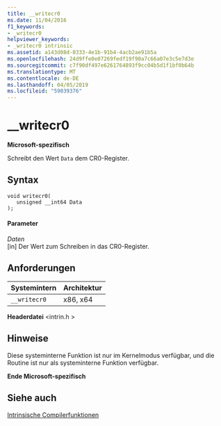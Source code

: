 ```yaml
---
title: __writecr0
ms.date: 11/04/2016
f1_keywords:
- _writecr0
helpviewer_keywords:
- _writecr0 intrinsic
ms.assetid: a143d08d-0333-4e1b-91b4-4acb2ae91b5a
ms.openlocfilehash: 24d9ffe0e07269fedf19f90a7c66a07e3c5e7d3e
ms.sourcegitcommit: c7f90df497e6261764893f9cc04b5d1f1bf0b64b
ms.translationtype: MT
ms.contentlocale: de-DE
ms.lasthandoff: 04/05/2019
ms.locfileid: "59039376"
---
```

# <a name="writecr0"></a>__writecr0

**Microsoft-spezifisch**

Schreibt den Wert `Data` dem CR0-Register.

## <a name="syntax"></a>Syntax

```
void writecr0(
   unsigned __int64 Data
);
```

#### <a name="parameters"></a>Parameter

*Daten*<br/>
[in] Der Wert zum Schreiben in das CR0-Register.

## <a name="requirements"></a>Anforderungen

|Systemintern|Architektur|
|---------------|------------------|
|`__writecr0`|x86, x64|

**Headerdatei** \<intrin.h >

## <a name="remarks"></a>Hinweise

Diese systeminterne Funktion ist nur im Kernelmodus verfügbar, und die Routine ist nur als systeminterne Funktion verfügbar.

**Ende Microsoft-spezifisch**

## <a name="see-also"></a>Siehe auch

[Intrinsische Compilerfunktionen](../intrinsics/compiler-intrinsics.md)